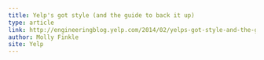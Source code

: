 ```yaml
---
title: Yelp's got style (and the guide to back it up)
type: article
link: http://engineeringblog.yelp.com/2014/02/yelps-got-style-and-the-guide-to-back-it-up.html
author: Molly Finkle
site: Yelp
---
```

